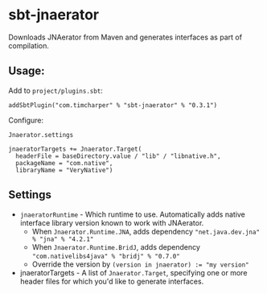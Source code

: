 # sbt-jnaerator

Downloads JNAerator from Maven and generates interfaces as part of compilation.

## Usage:

Add to `project/plugins.sbt`:

    addSbtPlugin("com.timcharper" % "sbt-jnaerator" % "0.3.1")

Configure:

    Jnaerator.settings

    jnaeratorTargets += Jnaerator.Target(
      headerFile = baseDirectory.value / "lib" / "libnative.h",
      packageName = "com.native",
      libraryName = "VeryNative")

## Settings

- `jnaeratorRuntime` - Which runtime to use. Automatically adds native interface library version known to work with JNAerator.
  - When `Jnaerator.Runtime.JNA`, adds dependency `"net.java.dev.jna" % "jna" % "4.2.1"`
  - When `Jnaerator.Runtime.BridJ`, adds dependency `"com.nativelibs4java" % "bridj" % "0.7.0"`
  - Override the version by `(version in jnaerator) := "my version"`
- jnaeratorTargets - A list of `Jnaerator.Target`, specifying one or more header files for which you'd like to generate interfaces.
